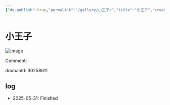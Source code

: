 ```yaml
---
{"dg-publish":true,"permalink":"/gallery/小王子/","title":"小王子","created":"2025-06-16T14:31:17.943+08:00"}
---
```



# 小王子

![image](https://hiraeth-picbed.oss-cn-beijing.aliyuncs.com/20250531153913.webp)

Comment: 



doubanId: 30258611

## log

- 2025-05-31: Finished
